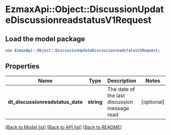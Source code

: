 # EzmaxApi::Object::DiscussionUpdateDiscussionreadstatusV1Request

## Load the model package
```perl
use EzmaxApi::Object::DiscussionUpdateDiscussionreadstatusV1Request;
```

## Properties
Name | Type | Description | Notes
------------ | ------------- | ------------- | -------------
**dt_discussionreadstatus_date** | **string** | The date of the last discussion message read | [optional] 

[[Back to Model list]](../README.md#documentation-for-models) [[Back to API list]](../README.md#documentation-for-api-endpoints) [[Back to README]](../README.md)



